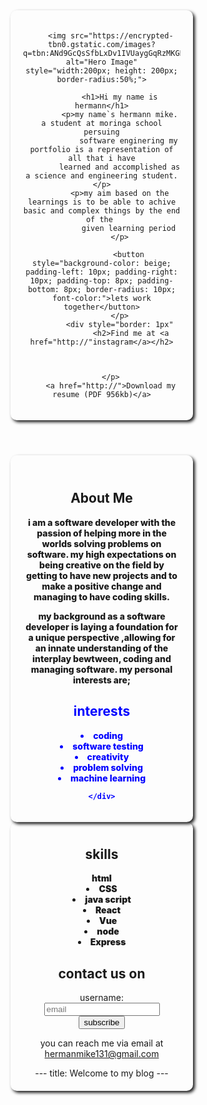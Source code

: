 <!DOCTYPE html>
<html lang="en">
<body>
</header>
<title>my portfolio</title>
<!--HEADER SECTION-HERO SECTION-->
<header>
    <div style="border: 1px; solid;border-color: aqua; padding:20px; width:50%; border-radius: 10px; box-shadow: 3px 3px 5px;">
        

        <img src="https://encrypted-tbn0.gstatic.com/images?q=tbn:ANd9GcQsSfbLxDv1IVUaygGqRzMKGPzT6xIKu2Cj3ssd_raruzHxxYDn3pehZFyrOKzjcfNBdiwtXg&s" alt="Hero Image" style="width:200px; height: 200px; border-radius:50%;">

    
   </style> 
    
            <h1>Hi my name is hermann</h1>
            <p>my name`s hermann mike. a student at moringa school persuing
                software enginering my portfolio is a representation of all that i have
            learned and accomplished as a science and engineering student.</p>
            <p>my aim based on the learnings is to be able to achive basic and complex things by the end of the 
                given learning period
            </p>

                <button style="background-color: beige; padding-left: 10px; padding-right: 10px; padding-top: 8px; padding-bottom: 8px; border-radius: 10px; font-color:">lets work together</button>
            </p>
            <div style="border: 1px"
                 <h2>Find me at <a href="http://"instagram</a></h2>
    
        

        </p>
        <a href="http://">Download my resume (PDF 956kb)</a>
    

</div>
</div>
<header>
</header>
<!--ABOUT ME SECTION-->
<section>
    <div>
        <div style="border: 1px; solid;border-color: aqua; padding:20px;padding-top:10px; width:50%; border-radius: 10px; box-shadow: 3px 3px 5px;">
                <br>
        <h2>About Me</h2>
        <div style="font-weight:800;"
        <p>i am a software developer with the passion of helping more in the worlds 
            solving problems on software. my high expectations on being creative on the field 
            by getting to have new projects and to make a positive change and managing to have 
            coding skills.
            <p> my background as a software developer is laying a foundation for a unique perspective
                ,allowing for an innate understanding of the interplay bewtween, coding and managing software.
                my personal interests are;
                <div style="color: blue">
                <h2>interests</h2>
            </ul>
            <li>coding</li>
            <li>software testing</li>
            <li>creativity</li>
            <li>problem solving</li>
            <li>machine learning</li>
            </p>
            
    </div>
<!--SKILLS SECTION-->
</section>
</div>
<div style="border: 1px; solid;border-color: brown; padding:20px;padding-top:10px; width:50%; border-radius: 10px; box-shadow: 3px 3px 5px; font-variant: bold;">
<h2>skills</h2>
</ul>
<div style="font-weight: 900;"
<li>html</li>
<li>CSS</li>
<li>java script</li>
<li>React</li>
<li>Vue</li>
<li>node</li>
<li>Express</li>
</ul>
</div>
<!--FOOTER SECTION-->
<footer>
    <div>
        <div tyle="border: 1px; solid;border-color: brown; padding:20px;padding-top:10px; width:50%; border-radius: 10px; box-shadow: 3px 3px 5px;">
        <h2>contact us on</h2>
        <form>
            <label for="username"> username:</label>
            <input type="text" id="username" placeholder="email"><button>
                subscribe
            </button>
        </form>
        <p>you can reach me via email at <a href="mailton">hermanmike131@gmail.com</a>
            </p>
    </div>
</footer>
---
title: Welcome to my blog
---

